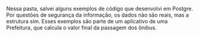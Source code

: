 Nessa pasta, salvei alguns exemplos de código que desenvolvi em Postgre.
Por questões de segurança da informação, os dados não são reais, mas a estrutura sim.
Esses exemplos são parte de um aplicativo de uma Prefeitura, que calcula o valor final da passagem dos ônibus.